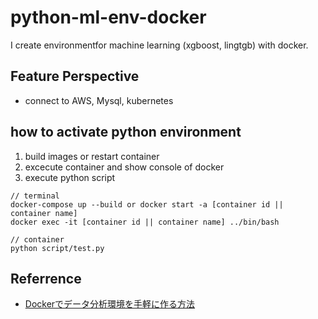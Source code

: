 # python-ml-env-docker

I create environmentfor machine learning (xgboost, lingtgb) with docker. 

## Feature Perspective

- connect to AWS, Mysql, kubernetes

## how to activate python environment

1. build images or restart container
2. excecute container and show console of docker
3. execute python script

```
// terminal
docker-compose up --build or docker start -a [container id || container name]
docker exec -it [container id || container name] ../bin/bash

// container
python script/test.py
```

## Referrence

- [Dockerでデータ分析環境を手軽に作る方法](https://amalog.hateblo.jp/entry/data-analysis-docker)
